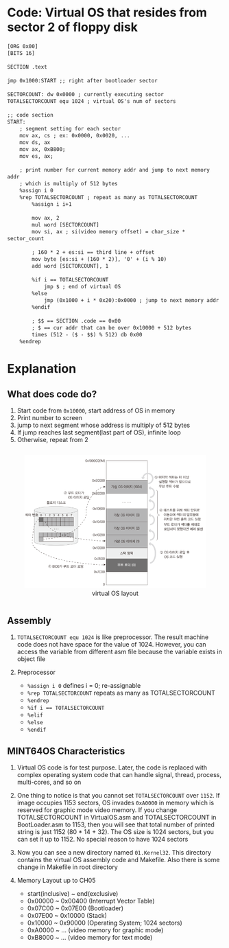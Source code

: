 # Code:  Virtual OS that resides from sector 2 of floppy disk
```Assembly
[ORG 0x00]
[BITS 16]

SECTION .text

jmp 0x1000:START ;; right after bootloader sector

SECTORCOUNT: dw 0x0000 ; currently executing sector
TOTALSECTORCOUNT equ 1024 ; virtual OS's num of sectors

;; code section
START:
    ; segment setting for each sector
    mov ax, cs ; ex: 0x0000, 0x0020, ...
    mov ds, ax
    mov ax, 0xB800;
    mov es, ax;

    ; print number for current memory addr and jump to next memory addr
    ; which is multiply of 512 bytes
    %assign i 0
    %rep TOTALSECTORCOUNT ; repeat as many as TOTALSECTORCOUNT
        %assign i i+1

        mov ax, 2
        mul word [SECTORCOUNT]
        mov si, ax ; si(video memory offset) = char_size * sector_count

        ; 160 * 2 + es:si == third line + offset
        mov byte [es:si + (160 * 2)], '0' + (i % 10)
        add word [SECTORCOUNT], 1

        %if i == TOTALSECTORCOUNT
            jmp $ ; end of virtual OS
        %else
            jmp (0x1000 + i * 0x20):0x0000 ; jump to next memory addr
        %endif

        ; $$ == SECTION .code == 0x00
        ; $ == cur addr that can be over 0x10000 + 512 bytes
        times (512 - ($ - $$) % 512) db 0x00
    %endrep
```

# Explanation

## What does code do?

1. Start code from `0x10000`, start address of OS in memory
2. Print number to screen
3. jump to next segment whose address is multiply of 512 bytes
4. If jump reaches last segment(last part of OS), infinite loop
5. Otherwise, repeat from 2 

<div>
  <figure style='display: inline-block;'>
    <img
      src='./assets/OS-layout.PNG'
      alt='virtual OS layout' />
    <figcaption style='text-align: center;'>virtual OS layout</figcaption>
  </figure>
</div>


## Assembly

1. `TOTALSECTORCOUNT equ 1024` is like preprocessor. The result machine code
does not have space for the value of 1024. However, you can access the variable
from different asm file because the variable exists in object file

2. Preprocessor

    * `%assign i 0` defines i = 0; re-assignable
    * `%rep TOTALSECTORCOUNT` repeats as many as TOTALSECTORCOUNT
    * `%endrep`
    * `%if i == TOTALSECTORCOUNT`
    * `%elif`
    * `%else`
    * `%endif`

## MINT64OS Characteristics

1. Virtual OS code is for test purpose. Later, the code is replaced with
complex operating system code that can handle signal, thread, process,
multi-cores, and so on

2. One thing to notice is that you cannot set `TOTALSECTORCOUNT` over `1152`.
If image occupies 1153 sectors, OS invades `0xA0000` in memory which is reserved
for graphic mode video memory. If you change TOTALSECTORCOUNT in VirtualOS.asm
and TOTALSECTORCOUNT in BootLoader.asm to 1153, then you will see that total
number of printed string is just 1152 (80 * 14 + 32). The OS size is 1024
sectors, but you can set it up to 1152. No special reason to have 1024 sectors

3. Now you can see a new directory named `01.Kernel32`. This directory contains
the virtual OS assembly code and Makefile. Also there is some change in Makefile
in root directory

4. Memory Layout up to CH05

    * start(inclusive) ~ end(exclusive)
    * 0x00000 ~ 0x00400 (Interrupt Vector Table)
    * 0x07C00 ~ 0x07E00 (Bootloader)
    * 0x07E00 ~ 0x10000 (Stack)
    * 0x10000 ~ 0x90000 (Operating System; 1024 sectors)
    * 0xA0000 ~ ...     (video memory for graphic mode)
    * 0xB8000 ~ ...     (video memory for text mode)